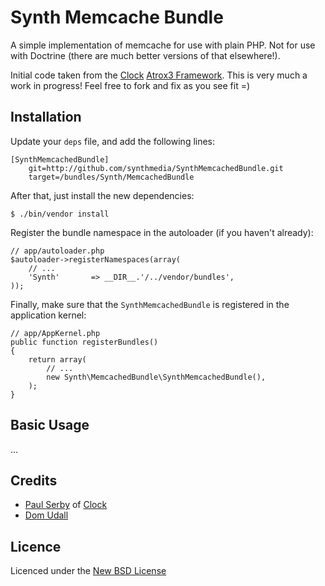 # Synth Memcache Bundle

A simple implementation of memcache for use with plain PHP. Not for use with Doctrine (there are
much better versions of that elsewhere!).

Initial code taken from the [Clock](http://www.clock.co.uk)
[Atrox3 Framework](https://github.com/PabloSerbo/Atrox3). This is very much a work in progress! Feel
free to fork and fix as you see fit =)

## Installation

Update your `deps` file, and add the following lines:

    [SynthMemcachedBundle]
        git=http://github.com/synthmedia/SynthMemcachedBundle.git
        target=/bundles/Synth/MemcachedBundle

After that, just install the new dependencies:

    $ ./bin/vendor install

Register the bundle namespace in the autoloader (if you haven't already):

    // app/autoloader.php
    $autoloader->registerNamespaces(array(
        // ...
        'Synth'       => __DIR__.'/../vendor/bundles',
    ));

Finally, make sure that the `SynthMemcachedBundle` is registered in the application kernel:

    // app/AppKernel.php
    public function registerBundles()
    {
        return array(
            // ...
            new Synth\MemcachedBundle\SynthMemcachedBundle(),
        );
    }

## Basic Usage

...

## Credits
* [Paul Serby](https://github.com/PabloSerbo/) of [Clock](http://www.clock.co.uk)
* [Dom Udall](https://github.com/dmno/)

## Licence
Licenced under the [New BSD License](http://opensource.org/licenses/bsd-license.php)
